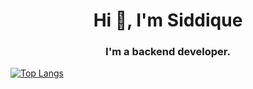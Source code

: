 <h1 align="center">Hi 👋, I'm Siddique</h1>
<h3 align="center">I'm a backend developer.</h3>

[![Top Langs](https://github-readme-stats.vercel.app/api/top-langs/?username=siddique4034)](https://github.com/anuraghazra/github-readme-stats)
<!--



- 🔭 I’m currently working in **personal projects**

- 🌱 I’m currently learning **Django , Data structures, NoSqlDB**

- 💬 Ask me about **Python, Django, VCS, Efficient code**

- 📫 How to reach me **siddique4034@gmail.com**

<h3 align="left">Connect with me:</h3>
<p align="left">
<a href="https://linkedin.com/in/muhammad--siddique" target="blank"><img align="center" src="https://raw.githubusercontent.com/rahuldkjain/github-profile-readme-generator/master/src/images/icons/Social/linked-in-alt.svg" alt="https://www.linkedin.com/in/muhammad--siddique/" height="30" width="40" /></a>
</p>
